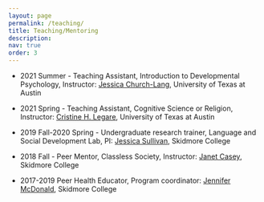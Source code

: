 ```yaml
---
layout: page
permalink: /teaching/
title: Teaching/Mentoring
description: 
nav: true
order: 3
---
```


* 2021 Summer - Teaching Assistant, Introduction to Developmental Psychology, Instructor: [Jessica Church-Lang](https://liberalarts.utexas.edu/psychology/faculty/jc58227), University of Texas at Austin

* 2021 Spring - Teaching Assistant, Cognitive Science or Religion, Instructor: [Cristine H. Legare](https://liberalarts.utexas.edu/psychology/faculty/chl525), University of Texas at Austin

* 2019 Fall-2020 Spring - Undergraduate research trainer, Language and Social Development Lab, PI: [Jessica Sullivan](https://www.skidmore.edu/psychology/faculty/sullivan.php), Skidmore College

* 2018 Fall - Peer Mentor, Classless Society, Instructor: [Janet Casey](https://www.skidmore.edu/english/faculty/casey.php), Skidmore College 

* 2017-2019 Peer Health Educator, Program coordinator: [Jennifer McDonald](https://www.skidmore.edu/health_promotion/staff.php), Skidmore College